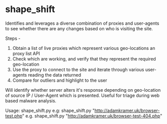 # shape_shift

Identifies and leverages a diverse combination of proxies and user-agents to see whether there are any changes based on who is visiting the site.

Steps -
1. Obtain a list of live proxies which represent various geo-locations an proxy list API
2. Check which are working, and verify that they represent the required geo-location
3. Use the proxy to connect to the site and iterate through various user-agents reading the data returned
4. Compare for outliers and highlight to the user

Will identify whether server alters it's response depending on geo-location of source IP / User-Agent which is presented.
Useful for triage during web based malware analysis.

Usage: shape_shift.py <url>
e.g: shape_shift.py "http://adamkramer.uk/browser-test.php"
e.g. shape_shift.py "http://adamkramer.uk/browser-test-404.php"
  
  
